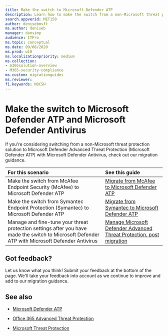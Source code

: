 ```yaml
---
title: Make the switch to Microsoft Defender ATP
description: Learn how to make the switch from a non-Microsoft threat protection solution to Microsoft Defender ATP
search.appverid: MET150    
author: denisebmsft
ms.author: deniseb
manager: dansimp
audience: ITPro
ms.topic: conceptual
ms.date: 09/08/2020 
ms.prod: w10
ms.localizationpriority: medium
ms.collection: 
- m365solution-overview
- M365-security-compliance
ms.custom: migrationguides
ms.reviewer: 
f1.keywords: NOCSH 
---
```


# Make the switch to Microsoft Defender ATP and Microsoft Defender Antivirus

If you're considering switching from a non-Microsoft threat protection solution to Microsoft Defender Advanced Threat Protection (Microsoft Defender ATP) with Microsoft Defender Antivirus, check out our migration guidance. 

|For this scenario  |See this guide  |
|:---------|:---------|
|Make the switch from McAfee Endpoint Security (McAfee) to Microsoft Defender ATP     |[Migrate from McAfee to Microsoft Defender ATP](mcafee-to-microsoft-defender-migration.md)         |
|Make the switch from Symantec Endpoint Protection (Symantec) to Microsoft Defender ATP  |[Migrate from Symantec to Microsoft Defender ATP](symantec-to-microsoft-defender-atp-migration.md)         |
|Manage and fine-tune your threat protection settings after you have made the switch to Microsoft Defender ATP with Microsoft Defender Antivirus    |[Manage Microsoft Defender Advanced Threat Protection, post migration](manage-atp-post-migration.md)         |


## Got feedback?

Let us know what you think! Submit your feedback at the bottom of the page. We'll take your feedback into account as we continue to improve and add to our migration guidance.

## See also

- [Microsoft Defender ATP](https://docs.microsoft.com/windows/security/threat-protection)

- [Office 365 Advanced Threat Protection](https://docs.microsoft.com/microsoft-365/security/office-365-security/office-365-atp?view=o365-worldwide)

- [Microsoft Threat Protection](https://docs.microsoft.com/microsoft-365/security/mtp/microsoft-threat-protection?view=o365-worldwide) 